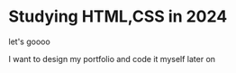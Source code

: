 # Studying HTML,CSS in 2024

let's goooo

I want to design my portfolio and code it myself later on
